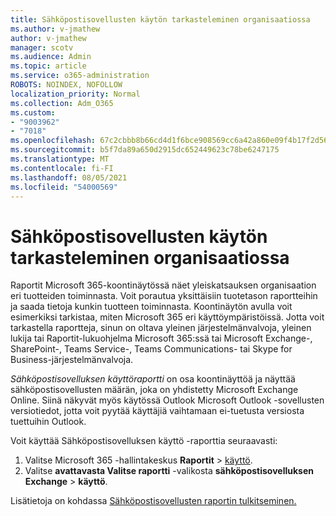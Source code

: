 ```yaml
---
title: Sähköpostisovellusten käytön tarkasteleminen organisaatiossa
ms.author: v-jmathew
author: v-jmathew
manager: scotv
ms.audience: Admin
ms.topic: article
ms.service: o365-administration
ROBOTS: NOINDEX, NOFOLLOW
localization_priority: Normal
ms.collection: Adm_O365
ms.custom:
- "9003962"
- "7018"
ms.openlocfilehash: 67c2cbbb8b66cd4d1f6bce908569cc6a42a860e09f4b17f2d564aba724d0fc41
ms.sourcegitcommit: b5f7da89a650d2915dc652449623c78be6247175
ms.translationtype: MT
ms.contentlocale: fi-FI
ms.lasthandoff: 08/05/2021
ms.locfileid: "54000569"
---
```

# <a name="gain-insight-into-the-use-of-email-apps-in-your-organization"></a>Sähköpostisovellusten käytön tarkasteleminen organisaatiossa

Raportit Microsoft 365-koontinäytössä näet yleiskatsauksen organisaation eri tuotteiden toiminnasta. Voit porautua yksittäisiin tuotetason raportteihin ja saada tietoja kunkin tuotteen toiminnasta. Koontinäytön avulla voit esimerkiksi tarkistaa, miten Microsoft 365 eri käyttöympäristöissä. Jotta voit tarkastella raportteja, sinun on oltava yleinen järjestelmänvalvoja, yleinen lukija tai Raportit-lukuohjelma Microsoft 365:ssä tai Microsoft Exchange-, SharePoint-, Teams Service-, Teams Communications- tai Skype for Business-järjestelmänvalvoja.

*Sähköpostisovelluksen käyttöraportti* on osa koontinäyttöä ja näyttää sähköpostisovellusten määrän, joka on yhdistetty Microsoft Exchange Online. Siinä näkyvät myös käytössä Outlook Microsoft Outlook -sovellusten versiotiedot, jotta voit pyytää käyttäjiä vaihtamaan ei-tuetusta versiosta tuettuihin Outlook.

Voit käyttää Sähköpostisovelluksen käyttö -raporttia seuraavasti:

1. Valitse Microsoft 365 -hallintakeskus **Raportit**  >  [käyttö](https://go.microsoft.com/fwlink/?linkid=2140342).
2. Valitse **avattavasta Valitse raportti** -valikosta **sähköpostisovelluksen Exchange**  >  **käyttö**.

Lisätietoja on kohdassa [Sähköpostisovellusten raportin tulkitseminen.](https://go.microsoft.com/fwlink/?linkid=2140508)
